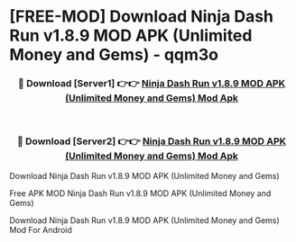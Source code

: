 # [FREE-MOD] Download Ninja Dash Run v1.8.9 MOD APK (Unlimited Money and Gems) - qqm3o


<div align="center">
<h3>🔴 Download [Server1] 👉👉 <a href="https://apk-comot.site?title=Ninja_Dash_Run_v1.8.9_MOD_APK_(Unlimited_Money_and_Gems)">Ninja Dash Run v1.8.9 MOD APK (Unlimited Money and Gems) Mod Apk</a></h3><br>

<h3>🔴 Download [Server2] 👉👉 <a href="https://apk-comot.site?title=Ninja_Dash_Run_v1.8.9_MOD_APK_(Unlimited_Money_and_Gems)">Ninja Dash Run v1.8.9 MOD APK (Unlimited Money and Gems) Mod Apk</a></h3>
</div>



Download Ninja Dash Run v1.8.9 MOD APK (Unlimited Money and Gems) 

Free APK MOD Ninja Dash Run v1.8.9 MOD APK (Unlimited Money and Gems) 

Download Ninja Dash Run v1.8.9 MOD APK (Unlimited Money and Gems) Mod For Android
